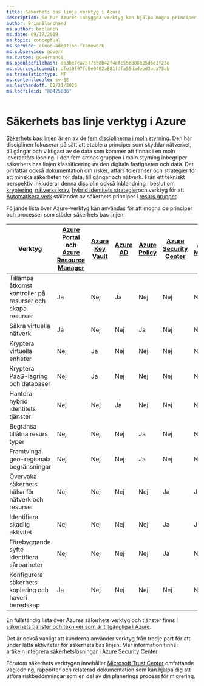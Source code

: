 ```yaml
---
title: Säkerhets bas linje verktyg i Azure
description: Se hur Azures inbyggda verktyg kan hjälpa mogna principer och processer som stöder ämnes linjen för styrning av säkerhets bas linjer.
author: BrianBlanchard
ms.author: brblanch
ms.date: 09/17/2019
ms.topic: conceptual
ms.service: cloud-adoption-framework
ms.subservice: govern
ms.custom: governance
ms.openlocfilehash: db3be7ca7577cb8b42f4efc556b88b25d6e1f23e
ms.sourcegitcommit: afe10f97fc0e0402a881fdfa55dadebd3aca75ab
ms.translationtype: MT
ms.contentlocale: sv-SE
ms.lasthandoff: 03/31/2020
ms.locfileid: "80425836"
---
```

# <a name="security-baseline-tools-in-azure"></a>Säkerhets bas linje verktyg i Azure

[Säkerhets bas linjen](./index.md) är en av de [fem disciplinerna i moln styrning](../governance-disciplines.md). Den här disciplinen fokuserar på sätt att etablera principer som skyddar nätverket, till gångar och viktigast av de data som kommer att finnas i en moln leverantörs lösning. I den fem ämnes gruppen i moln styrning inbegriper säkerhets bas linjen klassificering av den digitala fastigheten och data. Det omfattar också dokumentation om risker, affärs toleranser och strategier för att minska säkerheten för data, till gångar och nätverk. Från ett tekniskt perspektiv inkluderar denna disciplin också inblandning i beslut om [kryptering](../../decision-guides/encryption/index.md), [nätverks krav](../../decision-guides/software-defined-network/index.md), [hybrid identitets strategier](../../decision-guides/identity/index.md)och verktyg för att [Automatisera verk](../../decision-guides/policy-enforcement/index.md) ställandet av säkerhets principer i [resurs grupper](../../decision-guides/resource-consistency/index.md).

Följande lista över Azure-verktyg kan användas för att mogna de principer och processer som stöder säkerhets bas linjen.

| Verktyg | [Azure Portal](https://azure.microsoft.com/features/azure-portal) och [Azure Resource Manager](https://docs.microsoft.com/azure/azure-resource-manager/resource-group-overview)  | [Azure Key Vault](https://docs.microsoft.com/azure/key-vault)  | [Azure AD](https://docs.microsoft.com/azure/active-directory/fundamentals/active-directory-whatis) | [Azure Policy](https://docs.microsoft.com/azure/governance/policy/overview) | [Azure Security Center](https://docs.microsoft.com/azure/security-center/security-center-intro) | [Azure Monitor](https://docs.microsoft.com/azure/azure-monitor/overview) |
|------------------------------------------------------------|---------------------------------|-----------------|----------|--------------|-----------------------|---------------|
| Tillämpa åtkomst kontroller på resurser och skapa resurser   | Ja                             | Nej              | Ja      | Nej           | Nej                    | Nej            |
| Säkra virtuella nätverk                                    | Ja                             | Nej              | Nej       | Ja          | Nej                    | Nej            |
| Kryptera virtuella enheter                                     | Nej                              | Ja             | Nej       | Nej           | Nej                    | Nej            |
| Kryptera PaaS-lagring och databaser                         | Nej                              | Ja             | Nej       | Nej           | Nej                    | Nej            |
| Hantera hybrid identitets tjänster                            | Nej                              | Nej              | Ja      | Nej           | Nej                    | Nej            |
| Begränsa tillåtna resurs typer                         | Nej                              | Nej              | Nej       | Ja          | Nej                    | Nej            |
| Framtvinga geo-regionala begränsningar                          | Nej                              | Nej              | Nej       | Ja          | Nej                    | Nej            |
| Övervaka säkerhets hälsa för nätverk och resurser          | Nej                              | Nej              | Nej       | Nej           | Ja                   | Ja           |
| Identifiera skadlig aktivitet                                  | Nej                              | Nej              | Nej       | Nej           | Ja                   | Ja           |
| Förebyggande syfte identifiera sårbarheter                        | Nej                              | Nej              | Nej       | Nej           | Ja                   | Nej            |
| Konfigurera säkerhets kopiering och haveri beredskap                     | Ja                             | Nej              | Nej       | Nej           | Nej                    | Nej            |

En fullständig lista över Azures säkerhets verktyg och tjänster finns i [säkerhets tjänster och tekniker som är tillgängliga i Azure](https://docs.microsoft.com/azure/security/azure-security-services-technologies).

Det är också vanligt att kunderna använder verktyg från tredje part för att under lätta aktiviteter för säkerhets bas linjen. Mer information finns i artikeln [integrera säkerhetslösningar i Azure Security Center](https://docs.microsoft.com/azure/security-center/security-center-partner-integration).

Förutom säkerhets verktygen innehåller [Microsoft Trust Center](https://www.microsoft.com/trustcenter/guidance/risk-assessment) omfattande vägledning, rapporter och relaterad dokumentation som kan hjälpa dig att utföra riskbedömningar som en del av din planerings process för migrering.
